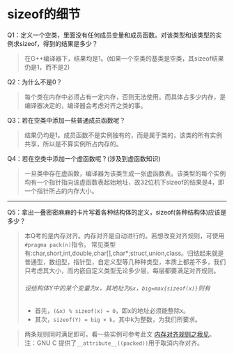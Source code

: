 # sizeof的细节


Q1：定义一个空类，里面没有任何成员变量和成员函数。对该类型和该类型的实例求sizeof，得到的结果是多少？
> 在G++编译器下，结果均是1。(如果一个空类的基类是空类，其sizeof结果仍是1，而不是2)

Q2：为什么不是0？
> 每个类在内存中必须占有一定内存，否则无法使用。而具体占多少内存，是编译器决定的，编译器会考虑对齐之类的事。

Q3：若在空类中添加一些普通成员函数呢？
> 结果仍均是1。成员函数不是实例独有的，而是属于类的，该类的所有实例共享，所以是不算实例所占内存的。

Q4：若在空类中添加一个虚函数呢？(涉及到虚函数知识)
> 一旦类中存在虚函数，编译器为该类生成一张虚函数表。该类型的每个实例均有一个指针指向该虚函数表起始地址，故32位机下sizeof的结果是4，即一个指针所占的内存大小。

-----
Q5：拿出一叠密密麻麻的卡片写着各种结构体的定义，sizeof(各种结构体)应该是多少？
> 本Q考的是内存对齐。内存对齐是自动进行的。若想改变对齐规则，可使用`#pragma pack(n)`指令。
> 常见类型有:char,short,int,double,char[],char*;struct,union,class。归结起来就是普通型，数组型，指针型，自定义型等几种种类型，本质上都差不多，我们只考虑其大小，而内嵌自定义类型无论多少层，每层都要满足对齐规则。
> ###### 设结构体Y中的某个变量为x，其地址为`&x`，`big=max{sizeof(x)}`则有
> - 首先，`(&x) % sizeof(x) = 0`，即x的地址必须能整除x。
> - 其次，`sizeof(Y) = big × k`，其中k为整数，为我们所要求。

> 两条规则同时满足即可。看一些实例可参考此文 [内存对齐规则之我见](https://levphy.github.io/2017/03/23/memory-alignment.html)。
> 注：GNU C 提供了`__attribute__((packed))`用于取消内存对齐。




